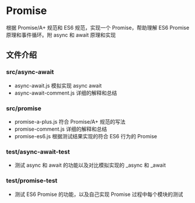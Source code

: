 # Promise
根据 Promise/A+ 规范和 ES6 规范，实现一个 Promise，帮助理解 ES6 Promise 原理和事件循环。附 async 和 await 原理和实现

## 文件介绍
### src/async-await
- async-await.js 模拟实现 async await
- async-await-comment.js 详细的解释和总结
### src/promise
- promise-a-plus.js 符合 Promise/A+ 规范的写法
- promise-comment.js 详细的解释和总结
- promise-es6.js 根据测试结果实现的符合 ES6 行为的 Promise
### test/async-await-test
- 测试 async 和 await 的功能以及对比模拟实现的 _async 和 _await
### test/promise-test
- 测试 ES6 Promise 的功能，以及自己实现 Promise 过程中每个模块的测试
